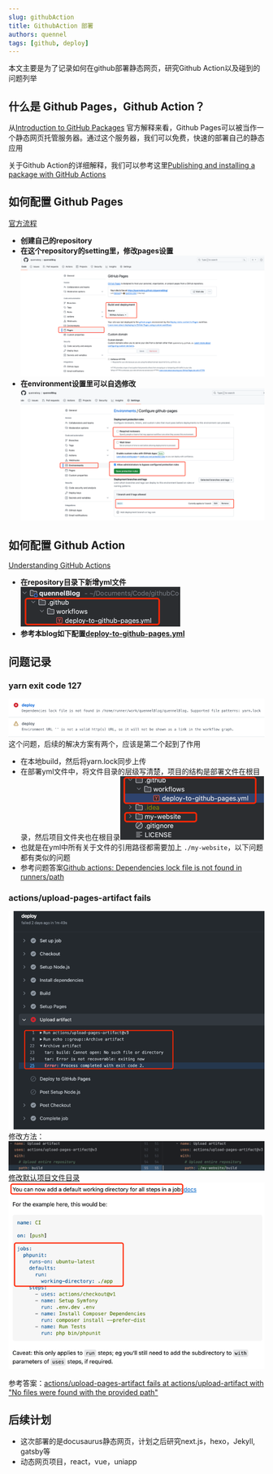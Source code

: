 ```yaml
---
slug: githubAction 
title: GithubAction 部署
authors: quennel
tags: [github, deploy]
---
```


本文主要是为了记录如何在github部署静态网页，研究Github Action以及碰到的问题列举

## 什么是 Github Pages，Github Action？
从[Introduction to GitHub Packages](https://docs.github.com/en/packages/learn-github-packages/introduction-to-github-packages)
官方解释来看，Github Pages可以被当作一个静态网页托管服务器。通过这个服务器，我们可以免费，快速的部署自己的静态应用

关于Github Action的详细解释，我们可以参考这里[Publishing and installing a package with GitHub Actions](https://docs.github.com/en/packages/managing-github-packages-using-github-actions-workflows/publishing-and-installing-a-package-with-github-actions)

## 如何配置 Github Pages
[官方流程](https://pages.github.com/)
- **创建自己的repository**
- **在这个repository的setting里，修改pages设置**![img.png](img.png)
- **在environment设置里可以自选修改**![img_1.png](img_1.png)
## 如何配置 Github Action
[Understanding GitHub Actions](https://docs.github.com/en/actions/learn-github-actions/understanding-github-actions)
- **在repository目录下新增yml文件**![img_2.png](img_2.png)
- **参考本blog如下配置[deploy-to-github-pages.yml](https://raw.githubusercontent.com/quennelorg/quennelBlog/main/.github/workflows/deploy-to-github-pages.yml)**
## 问题记录
### yarn exit code 127
![img_3.png](img_3.png)
这个问题，后续的解决方案有两个，应该是第二个起到了作用
- 在本地build，然后将yarn.lock同步上传
- 在部署yml文件中，将文件目录的层级写清楚，项目的结构是部署文件在根目录，然后项目文件夹也在根目录![img_4.png](img_4.png)
- 也就是在yml中所有关于文件的引用路径都需要加上 `./my-website`，以下问题都有类似的问题
- 参考问题答案[Github actions: Dependencies lock file is not found in runners/path](https://stackoverflow.com/questions/68639588/github-actions-dependencies-lock-file-is-not-found-in-runners-path)
### actions/upload-pages-artifact fails
![img_5.png](img_5.png)
修改方法：![img_6.png](img_6.png)
[修改默认项目文件目录](https://stackoverflow.com/questions/58139175/running-actions-in-another-directory)![img_7.png](img_7.png)

参考答案：[actions/upload-pages-artifact fails at actions/upload-artifact with "No files were found with the provided path"](https://stackoverflow.com/questions/73310631/actions-upload-pages-artifact-fails-at-actions-upload-artifact-with-no-files-we)
## 后续计划
- 这次部署的是docusaurus静态网页，计划之后研究next.js，hexo，Jekyll, gatsby等
- 动态网页项目，react，vue，uniapp
